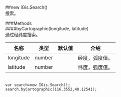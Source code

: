 ##new IGis.Search()  
搜索。  
  
###Methods  
####byCartographic(longitude, latitude)  
通过经纬度搜索。  
  
  
名称|类型|默认值|介绍  
-|-|-|-   
longitude| number| |经度，弧度值。  
latitude| number ||纬度，弧度值。  
  
###### 
    var search=new IGis.Search();
    search.byCartographic(116.3552,40.12541);